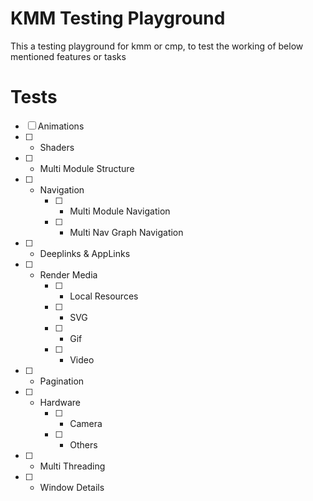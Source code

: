 # KMM Testing Playground

This a testing playground for kmm or cmp, to test the working of below mentioned features or tasks

# Tests
- [ ] Animations
- [ ] - Shaders
- [ ] - Multi Module Structure
- [ ] - Navigation
    - [ ] - Multi Module Navigation
    - [ ] - Multi Nav Graph Navigation
- [ ] - Deeplinks & AppLinks
- [ ] - Render Media
    - [ ] - Local Resources
    - [ ] - SVG
    - [ ] - Gif
    - [ ] - Video
- [ ] - Pagination
- [ ] - Hardware
    - [ ] - Camera
    - [ ] - Others
- [ ] - Multi Threading
- [ ] - Window Details
